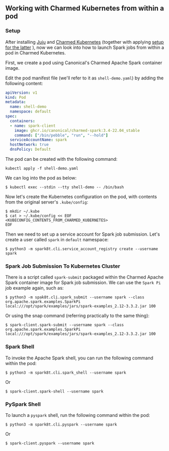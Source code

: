 ## Working with Charmed Kubernetes from within a pod

### Setup

After installing [Juju](https://juju.is/docs/olm/install-juju) and [Charmed Kubernetes](https://ubuntu.com/kubernetes/docs/install-manual) (together with applying [setup for the latter](https://ubuntu.com/kubernetes/docs/operations) ), now we can look into how to launch Spark jobs from within a pod in Charmed Kubernetes.

First, we create a pod using Canonical's Charmed Apache Spark container image.

Edit the pod manifest file (we'll refer to it as ```shell-demo.yaml```) by adding the following content:

```yaml
apiVersion: v1
kind: Pod
metadata:
  name: shell-demo
  namespace: default
spec:
  containers:
  - name: spark-client
    image: ghcr.io/canonical/charmed-spark:3.4-22.04_stable
    command: ["/bin/pebble", "run", "--hold"]
  serviceAccountName: spark
  hostNetwork: true
  dnsPolicy: Default
```

The pod can be created with the following command:

```shell
kubectl apply -f shell-demo.yaml
```

We can log into the pod as below:

```shell
$ kubectl exec --stdin --tty shell-demo -- /bin/bash 
```

Now let's create the Kubernetes configuration on the pod, with contents from the original server's `.kube/config`:

```shell
$ mkdir ~/.kube
$ cat > ~/.kube/config << EOF
<KUBECONFIG_CONTENTS_FROM_CHARMED_KUBERNETES>
EOF
```

Then we need to set up a service account for Spark job submission. Let's create a user called ```spark``` in ```default``` namespace:

```shell
$ python3 -m spark8t.cli.service_account_registry create --username spark
```

### Spark Job Submission To Kubernetes Cluster

There is a script called ```spark-submit``` packaged within the Charmed Apache Spark container image for Spark job submission. We can use the ```Spark Pi``` job example again, such as:

```shell
$ python3 -m spak8t.cli.spark_submit --username spark --class org.apache.spark.examples.SparkPi local:///opt/spark/examples/jars/spark-examples_2.12-3.3.2.jar 100
```

Or using the snap command (referring practically to the same thing):

```shell
$ spark-client.spark-submit --username spark --class org.apache.spark.examples.SparkPi local:///opt/spark/examples/jars/spark-examples_2.12-3.3.2.jar 100
```

### Spark Shell

To invoke the Apache Spark shell, you can run the following command within the pod:

```shell
$ python3 -m spark8t.cli.spark_shell --username spark
```

Or

```shell
$ spark-client.spark-shell --username spark
```

### PySpark Shell

To launch a `pyspark` shell, run the following command within the pod:

```shell
$ python3 -m spark8t.cli.pyspark --username spark
```

Or

```shell
$ spark-client.pyspark --username spark
```